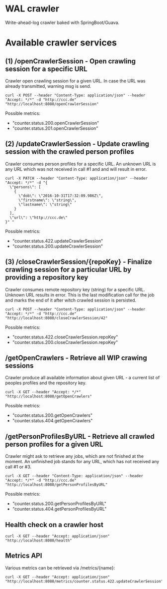 # WAL crawler
Write-ahead-log crawler baked with SpringBoot/Guava.

# Available crawler services
## (1) /openCrawlerSession - Open crawling session for a specific URL
Crawler open crawling session for a given URL. In case the URL was already transmitted, warning msg is send.

```
curl -X POST --header "Content-Type: application/json" --header "Accept: */*" -d "http://ccc.de" "http://localhost:8080/openCrawlerSession"
```

Possible metrics:
*  "counter.status.200.openCrawlerSession"
*  "counter.status.201.openCrawlerSession"

## (2) /updateCrawlerSession - Update crawling session with the crawled person profiles
Crawler consumes person profiles for a specific URL. An unknown URL is any URL which was not received in call #1 and and will result in error.

```
curl -X PATCH --header "Content-Type: application/json" --header "Accept: */*" -d "{
  \"persons\": [
    {
      \"dob\": \"2016-10-31T17:32:09.986Z\",
      \"firstname\": \"string\",
      \"lastname\": \"string\"
    }
  ],
  \"url\": \"http://ccc.de\"
}" "
```

Possible metrics:
*  "counter.status.422.updateCrawlerSession"
*  "counter.status.200.updateCrawlerSession"


## (3) /closeCrawlerSession/{repoKey} - Finalize crawling session for a particular URL by providing a repository key
Crawler consumes remote repository key (string) for a specific URL. Unknown URL results in error. This is the last modification call for the job and marks the end of it after witch crawled session is persisted.

```
curl -X POST --header "Content-Type: application/json" --header "Accept: */*" -d "http://ccc.de" "http://localhost:8080/closeCrawlerSession/42"
```

Possible metrics:
*  "counter.status.422.closeCrawlerSession.repoKey"
*  "counter.status.200.closeCrawlerSession.repoKey"


## /getOpenCrawlers - Retrieve all WIP crawing sessions
Crawler produce all available information about given URL - a current list of peoples profiles and the repository key.

```
curl -X GET --header "Accept: */*" "http://localhost:8080/getOpenCrawlers"
```

Possible metrics:
*  "counter.status.200.getOpenCrawlers"
*  "counter.status.404.getOpenCrawlers"

## /getPersonProfilesByURL - Retrieve all crawled person profiles for a given URL
Crawler might ask to retrieve any jobs, which are not finished at the moment. An unfinished job stands for any URL, which has not received any call #1 or #3.

```
curl -X GET --header "Content-Type: application/json" --header "Accept: */*" -d "http://ccc.de" "http://localhost:8080/getPersonProfilesByURL"
```

Possible metrics:
*  "counter.status.200.getPersonProfilesByURL"
*  "counter.status.404.getPersonProfilesByURL"

## Health check on a crawler host

```
curl -X GET --header "Accept: application/json" "http://localhost:8080/health"
```

## Metrics API

Various metrics can be retrieved via /metrics/{name}:

```
curl -X GET --header "Accept: application/json" "http://localhost:8080/metrics/counter.status.422.updateCrawlerSession"
```


